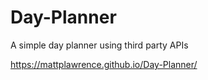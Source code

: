 # Day-Planner
A simple day planner using third party APIs

https://mattplawrence.github.io/Day-Planner/